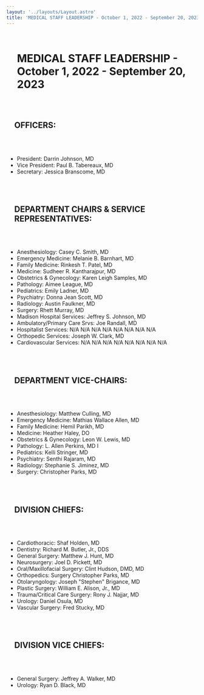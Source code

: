 ```yaml
---
layout: '../layouts/Layout.astro'
title: 'MEDICAL STAFF LEADERSHIP - October 1, 2022 - September 20, 2023'
---
```


<Layout>
<!--# {frontmatter.title} -->

# MEDICAL STAFF LEADERSHIP - October 1, 2022 - September 20, 2023

## OFFICERS:

- President: Darrin Johnson, MD
- Vice President: Paul B. Tabereaux, MD
- Secretary: Jessica Branscome, MD

## DEPARTMENT CHAIRS & SERVICE REPRESENTATIVES:

- Anesthesiology: Casey C. Smith, MD
- Emergency Medicine: Melanie B. Barnhart, MD
- Family Medicine: Rinkesh T. Patel, MD
- Medicine: Sudheer R. Kantharajpur, MD
- Obstetrics & Gynecology: Karen Leigh Samples, MD
- Pathology: Aimee League, MD
- Pediatrics: Emily Ladner, MD
- Psychiatry: Donna Jean Scott, MD
- Radiology: Austin Faulkner, MD
- Surgery: Rhett Murray, MD
- Madison Hospital Services: Jeffrey S. Johnson, MD
- Ambulatory/Primary Care Srvs: Joe Randall, MD
- Hospitalist Services: N/A N/A N/A N/A N/A N/A N/A N/A
- Orthopedic Services: Joseph W. Clark, MD
- Cardiovascular Services: N/A N/A N/A N/A N/A N/A N/A N/A

## DEPARTMENT VICE-CHAIRS:

- Anesthesiology: Matthew Culling, MD
- Emergency Medicine: Mathias Wallace Allen, MD
- Family Medicine: Hemil Parikh, MD
- Medicine: Heather Haley, DO
- Obstetrics & Gynecology: Leon W. Lewis, MD
- Pathology: L. Allen Perkins, MD l
- Pediatrics: Kelli Stringer, MD
- Psychiatry: Senthi Rajaram, MD
- Radiology: Stephanie S. Jiminez, MD
- Surgery: Christopher Parks, MD

## DIVISION CHIEFS:

- Cardiothoracic: Shaf Holden, MD
- Dentistry: Richard M. Butler, Jr., DDS
- General Surgery: Matthew J. Hunt, MD
- Neurosurgery: Joel D. Pickett, MD
- Oral/Maxillofacial Surgery: Clint Hudson, DMD, MD
- Orthopedics: Surgery Christopher Parks, MD
- Otolaryngology: Joseph "Stephen" Brigance, MD
- Plastic Surgery: William E. Alison, Jr., MD
- Trauma/Critical Care Surgery: Rony J. Najjar, MD
- Urology: Daniel Osula, MD
- Vascular Surgery: Fred Stucky, MD

## DIVISION VICE CHIEFS:

- General Surgery: Jeffrey A. Walker, MD
- Urology: Ryan D. Black, MD

</Layout>

<style>
h1, h2, h3 {
    padding: 1em;
}

ul {
  padding: 2em;
}
</style>
